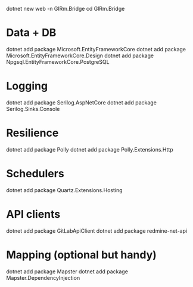 dotnet new web -n GlRm.Bridge
cd GlRm.Bridge

# Data + DB
dotnet add package Microsoft.EntityFrameworkCore
dotnet add package Microsoft.EntityFrameworkCore.Design
dotnet add package Npgsql.EntityFrameworkCore.PostgreSQL

# Logging
dotnet add package Serilog.AspNetCore
dotnet add package Serilog.Sinks.Console

# Resilience
dotnet add package Polly
dotnet add package Polly.Extensions.Http

# Schedulers
dotnet add package Quartz.Extensions.Hosting

# API clients
dotnet add package GitLabApiClient
dotnet add package redmine-net-api

# Mapping (optional but handy)
dotnet add package Mapster
dotnet add package Mapster.DependencyInjection
